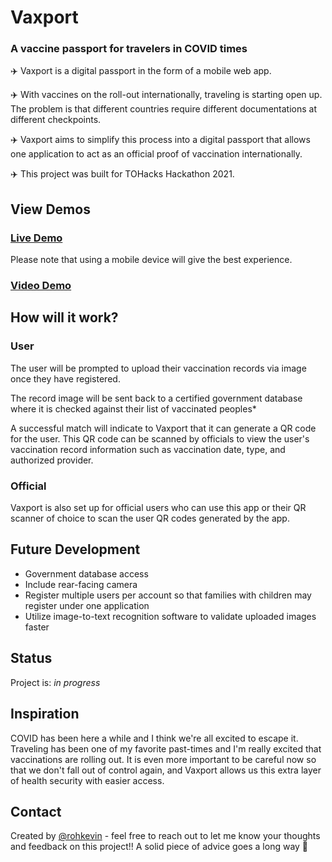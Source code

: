 # Vaxport

### A vaccine passport for travelers in COVID times 
:airplane: Vaxport is a digital passport in the form of a mobile web app.

:airplane: With vaccines on the roll-out internationally, traveling is starting open up. The problem is that different countries require different documentations at different checkpoints. 

:airplane: Vaxport aims to simplify this process into a digital passport that allows one application to act as an official proof of vaccination internationally.

:airplane: This project was built for TOHacks Hackathon 2021.


## View Demos

### [Live Demo](https://vaxport-app.web.app)
Please note that using a mobile device will give the best experience.

### [Video Demo](https://kevinroh.ca/works/vaxport)


## How will it work?
### User
The user will be prompted to upload their vaccination records via image once they have registered.

The record image will be sent back to a certified government database where it is checked against their list of vaccinated peoples*

A successful match will indicate to Vaxport that it can generate a QR code for the user. This QR code can be scanned by officials to view the user's vaccination record information such as vaccination date, type, and authorized provider.

### Official
Vaxport is also set up for official users who can use this app or their QR scanner of choice to scan the user QR codes generated by the app. 


## Future Development

- Government database access
- Include rear-facing camera
- Register multiple users per account so that families with children may register under one application
- Utilize image-to-text recognition software to validate uploaded images faster


## Status

Project is: _in progress_

## Inspiration

COVID has been here a while and I think we're all excited to escape it.
Traveling has been one of my favorite past-times and I'm really excited that vaccinations are rolling out.
It is even more important to be careful now so that we don't fall out of control again, and Vaxport allows us this extra layer of health security with easier access.

## Contact

Created by [@rohkevin](https://kevinroh.ca) - feel free to reach out to let me know your thoughts and feedback on this project!! A solid piece of advice goes a long way :pray: